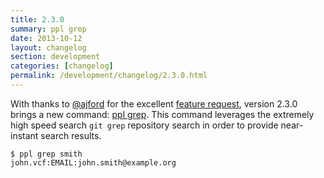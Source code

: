 ```yaml
---
title: 2.3.0
summary: ppl grep
date: 2013-10-12
layout: changelog
section: development
categories: [changelog]
permalink: /development/changelog/2.3.0.html
---
```


With thanks to [@ajford](https://github.com/ajford) for the excellent [feature
request](https://github.com/hnrysmth/ppl/issues/43), version 2.3.0 brings a new
command: [ppl grep](/documentation/commands/grep/). This command leverages the
extremely high speed search `git grep` repository search in order to provide
near-instant search results.

    $ ppl grep smith
    john.vcf:EMAIL:john.smith@example.org


